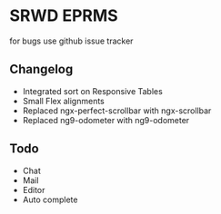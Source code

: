 # SRWD EPRMS

for bugs use github issue tracker 

## Changelog
- Integrated sort on Responsive Tables
- Small Flex alignments
- Replaced ngx-perfect-scrollbar with ngx-scrollbar
- Replaced ng9-odometer with ng9-odometer

## Todo
- Chat
- Mail
- Editor
- Auto complete
